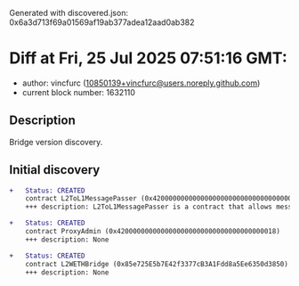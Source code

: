 Generated with discovered.json: 0x6a3d713f69a01569af19ab377adea12aad0ab382

# Diff at Fri, 25 Jul 2025 07:51:16 GMT:

- author: vincfurc (<10850139+vincfurc@users.noreply.github.com>)
- current block number: 1632110

## Description

Bridge version discovery.

## Initial discovery

```diff
+   Status: CREATED
    contract L2ToL1MessagePasser (0x4200000000000000000000000000000000000016)
    +++ description: L2ToL1MessagePasser is a contract that allows messages to be sent from the L2 to the L1, used to send withdrawal requests from the L2 to the L1.
```

```diff
+   Status: CREATED
    contract ProxyAdmin (0x4200000000000000000000000000000000000018)
    +++ description: None
```

```diff
+   Status: CREATED
    contract L2WETHBridge (0x85e725E5b7E42f3377cB3A1Fdd8a5Ee6350d3850)
    +++ description: None
```
